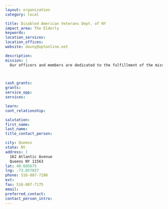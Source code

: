 ```yaml
---
layout: organization
category: local

title: Disabled American Veterans Dept. of NY
impact_area: The Elderly
keywords: 
location_services: 
location_offices: 
website: davny@optonline.net

description: 
mission: |
  Our officers and members are dedicated to the fulfillment of the mission of the DAV. . . by word and deed to aid and assist wartime disabled veterans, their widows, their orphans and their dependants as they strive to be worthy citizens of their community and country

  

cash_grants: 
grants: 
service_opp: 
services: 

learn: 
cont_relationship: 

salutation: 
first_name: 
last_name: 
title_contact_person: 

city: Queens
state: NY
address: |
  162 Atlantic Avenue     
  Queens NY 11563
lat: 40.685675
lng: -73.857837
phone: 516-887-7100
ext: 
fax: 516-887-7175
email: 
preferred_contact: 
contact_person_intro: 
---
```

